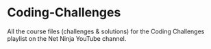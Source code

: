 # Coding-Challenges
All the course files (challenges &amp; solutions) for the Coding Challenges playlist on the Net Ninja YouTube channel.
